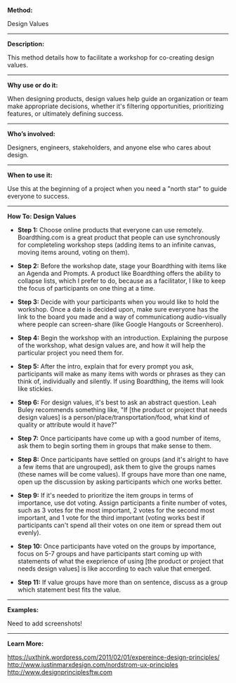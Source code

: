 
**Method:**

Design Values

---

**Description:**

This method details how to facilitate a workshop for co-creating design values.

---

**Why use or do it:**

When designing products, design values help guide an organization or team make appropriate decisions, whether it's filtering opportunities, prioritizing features, or ultimately defining success. 

---

**Who’s involved:**

Designers, engineers, stakeholders, and anyone else who cares about design.

---

**When to use it:**

Use this at the beginning of a project when you need a "north star" to guide everyone to success.

---

**How To: Design Values**

* **Step 1:** Choose online products that everyone can use remotely. Boardthing.com is a great product that people can use synchronously for completeling workshop steps (adding items to an infinite canvas, moving items around, voting on them).

* **Step 2:** Before the workshop date, stage your Boardthing with items like an Agenda and Prompts. A product like Boardthing offers the ability to collapse lists, which I prefer to do, because as a facilitator, I like to keep the focus of participants on one thing at a time.

* **Step 3:** Decide with your participants when you would like to hold the workshop. Once a date is decided upon, make sure everyone has the link to the board you made and a way of communicationg audio-visually where people can screen-share (like Google Hangouts or Screenhero).

* **Step 4:** Begin the workshop with an introduction. Explaining the purpose of the workshop, what design values are, and how it will help the particular project you need them for. 

* **Step 5:** After the intro, explain that for every prompt you ask, participants will make as many items with words or phrases as they can think of, individually and silently. If using Boardthing, the items will look like stickies.

* **Step 6:** For design values, it's best to ask an abstract question. Leah Buley recommends something like, "If [the product or project that needs design values] is a person/place/transportation/food, what kind of quality or attribute would it have?"

* **Step 7:** Once participants have come up with a good number of items, ask them to begin sorting them in groups that make sense to them.

* **Step 8:** Once participants have settled on groups (and it's alright to have a few items that are ungrouped), ask them to give the groups names (these names will be come values). If groups have more than one name, open up the discussion by asking participants which one works better. 

* **Step 9:** If it's needed to prioritize the item groups in terms of importance, use dot voting. Assign participants a finite number of votes, such as 3 votes for the most important, 2 votes for the second most important, and 1 vote for the third important (voting works best if participants can't spend all their votes on one item or spread them out evenly).

* **Step 10:** Once participants have voted on the groups by importance, focus on 5-7 groups and have participants start coming up with statements of what the exeprience of using [the product or project that needs design values] is like according to each value that emerged.

* **Step 11:** If value groups have more than on sentence, discuss as a group which statement best fits the value.

---

**Examples:**

Need to add screenshots!

---

**Learn More:**

https://uxthink.wordpress.com/2011/02/01/expereince-design-principles/
http://www.justinmarxdesign.com/nordstrom-ux-principles
http://www.designprinciplesftw.com

